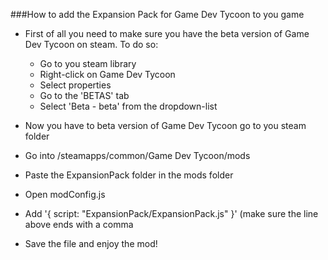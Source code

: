 ###How to add the Expansion Pack for Game Dev Tycoon to you game

  - First of all you need to make sure you have the beta version of Game Dev Tycoon on steam.
    To do so:
      - Go to you steam library
      - Right-click on Game Dev Tycoon
      - Select properties
      - Go to the 'BETAS' tab
      - Select 'Beta - beta' from the dropdown-list
  - Now you have to beta version of Game Dev Tycoon go to you steam folder
  - Go into /steamapps/common/Game Dev Tycoon/mods
  - Paste the ExpansionPack folder in the mods folder
  
  - Open modConfig.js
  - Add '{ script: "ExpansionPack/ExpansionPack.js" }' (make sure the line above ends with a comma
  - Save the file and enjoy the mod!
